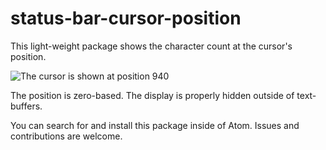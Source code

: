 # status-bar-cursor-position

This light-weight package shows the character count at the cursor's position.

![The cursor is shown at position 940](https://raw.githubusercontent.com/refkotay/status-bar-cursor-position/master/img.png)

The position is zero-based. The display is properly hidden outside of text-buffers.

You can search for and install this package inside of Atom.
Issues and contributions are welcome.